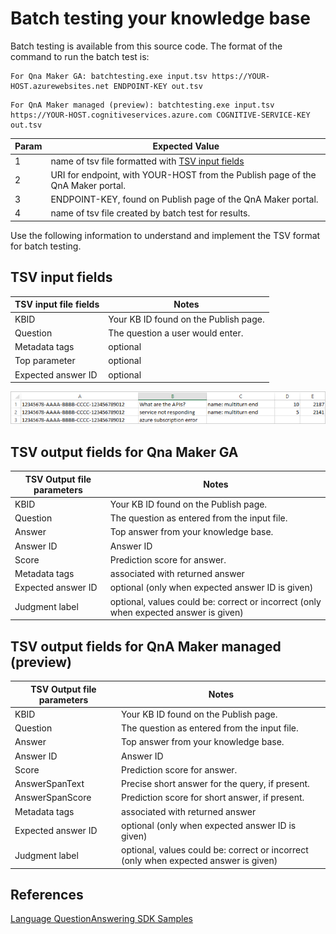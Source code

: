 # Batch testing your knowledge base

Batch testing is available from this source code. The format of the command to run the batch test is:

```console
For Qna Maker GA: batchtesting.exe input.tsv https://YOUR-HOST.azurewebsites.net ENDPOINT-KEY out.tsv
```

```console
For QnA Maker managed (preview): batchtesting.exe input.tsv https://YOUR-HOST.cognitiveservices.azure.com COGNITIVE-SERVICE-KEY out.tsv
```

|Param|Expected Value|
|--|--|
|1|name of tsv file formatted with [TSV input fields](#tsv-input-fields)|
|2|URI for endpoint, with YOUR-HOST from the Publish page of the QnA Maker portal.|
|3|ENDPOINT-KEY, found on Publish page of the QnA Maker portal.|
|4|name of tsv file created by batch test for results.|

Use the following information to understand and implement the TSV format for batch testing. 

## TSV input fields

|TSV input file fields|Notes|
|--|--|
|KBID|Your KB ID found on the Publish page.|
|Question|The question a user would enter.|
|Metadata tags|optional|
|Top parameter|optional| 
|Expected answer ID|optional|

![Input format for TSV file for batch testing.](../media/input-tsv-format-batch-test.png)

## TSV output fields for Qna Maker GA

|TSV Output file parameters|Notes|
|--|--|
|KBID|Your KB ID found on the Publish page.|
|Question|The question as entered from the input file.|
|Answer|Top answer from your knowledge base.|
|Answer ID|Answer ID|
|Score|Prediction score for answer. |
|Metadata tags|associated with returned answer|
|Expected answer ID|optional (only when expected answer ID is given)|
|Judgment label|optional, values could be: correct or incorrect (only when expected answer is given)|

## TSV output fields for QnA Maker managed (preview)

|TSV Output file parameters|Notes|
|--|--|
|KBID|Your KB ID found on the Publish page.|
|Question|The question as entered from the input file.|
|Answer|Top answer from your knowledge base.|
|Answer ID|Answer ID|
|Score|Prediction score for answer. |
|AnswerSpanText|Precise short answer for the query, if present. |
|AnswerSpanScore|Prediction score for short answer, if present. |
|Metadata tags|associated with returned answer|
|Expected answer ID|optional (only when expected answer ID is given)|
|Judgment label|optional, values could be: correct or incorrect (only when expected answer is given)|

## References
[Language QuestionAnswering SDK Samples](https://github.com/Azure/azure-sdk-for-net/blob/main/sdk/cognitivelanguage/Azure.AI.Language.QuestionAnswering/samples)